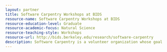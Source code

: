 ```yaml
---
layout: partner 
title: Software Carpentry Workshops at BIDS
resource-name: Software Carpentry Workshops at BIDS
resource-education-level: Graduate
resource-academic-focus: Natural Science
resource-teaching-style: Workshops
resource-url: http://bids.berkeley.edu/research/software-carpentry
description: Software Carpentry is a volunteer organization whose goal is to make scientists more productiveÂ and their work more reliableÂ by teaching them basic computing skills.
---
```

